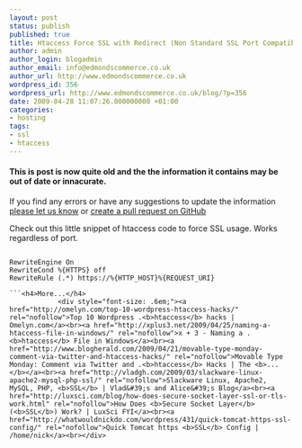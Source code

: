 ```yaml
---
layout: post
status: publish
published: true
title: Htaccess Force SSL with Redirect (Non Standard SSL Port Compatible)
author: admin
author_login: blogadmin
author_email: info@edmondscommerce.co.uk
author_url: http://www.edmondscommerce.co.uk
wordpress_id: 356
wordpress_url: http://www.edmondscommerce.co.uk/blog/?p=356
date: 2009-04-28 11:07:26.000000000 +01:00
categories:
- hosting
tags:
- ssl
- htaccess
---
```

<div class="oldpost"><h4>This is post is now quite old and the the information it contains may be out of date or innacurate.</h4>
<p>
If you find any errors or have any suggestions to update the information <a href="http://edmondscommerce.github.io/contact-us/index.html">please let us know</a>
or <a href="https://github.com/edmondscommerce/edmondscommerce.github.io">create a pull request on GitHub</a>
</p>
</div>
Check out this little snippet of htaccess code to force SSL usage. Works regardless of port.

```

RewriteEngine On
RewriteCond %{HTTPS} off
RewriteRule (.*) https://%{HTTP_HOST}%{REQUEST_URI}

```<h4>More...</h4>
			<div style="font-size: .6em;"><a href="http://omelyn.com/top-10-wordpress-htaccess-hacks/" rel="nofollow">Top 10 Wordpress .<b>htaccess</b> hacks | Omelyn.com</a><br><a href="http://xplus3.net/2009/04/25/naming-a-htaccess-file-in-windows/" rel="nofollow">x + 3 - Naming a .<b>htaccess</b> File in Windows</a><br><a href="http://www.blogherald.com/2009/04/21/movable-type-monday-comment-via-twitter-and-htaccess-hacks/" rel="nofollow">Movable Type Monday: Comment via Twitter and .<b>htaccess</b> Hacks | The <b>...</b></a><br><a href="http://vladgh.com/2009/03/slackware-linux-apache2-mysql-php-ssl/" rel="nofollow">Slackware Linux, Apache2, MySQL, PHP, <b>SSL</b> | Vlad&#39;s and Alice&#39;s Blog</a><br><a href="http://luxsci.com/blog/how-does-secure-socket-layer-ssl-or-tls-work.html" rel="nofollow">How Does <b>Secure Socket Layer</b> (<b>SSL</b>) Work? | LuxSci FYI</a><br><a href="http://whatwouldnickdo.com/wordpress/431/quick-tomcat-https-ssl-config/" rel="nofollow">Quick Tomcat https <b>SSL</b> Config | /home/nick</a><br></div>
